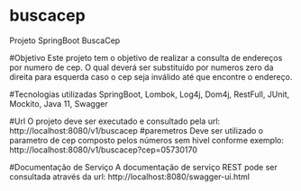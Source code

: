 # buscacep
Projeto SpringBoot BuscaCep

#Objetivo
Este projeto tem o objetivo de realizar a consulta de endereços por numero de cep. O qual deverá
ser substituído por numeros zero da direita para esquerda caso o cep seja inválido até que encontre
o endereço.

#Tecnologias utilizadas
SpringBoot, Lombok, Log4j, Dom4j, RestFull, JUnit, Mockito,
Java 11, Swagger

#Url
O projeto deve ser executado e consultado pela url:
http://localhost:8080/v1/buscacep
#paremetros
Deve ser utilizado o parametro de cep composto pelos números sem hivel conforme exemplo:
http://localhost:8080/v1/buscacep?cep=05730170

#Documentação de Serviço
A documentação de serviço REST pode ser consultada através da url:
http://localhost:8080/swagger-ui.html
